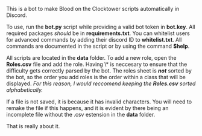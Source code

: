 This is a bot to make Blood on the Clocktower scripts automatically in Discord.

To use, run the **bot.py** script while providing a valid bot token in **bot.key**. All required packages *should* be in **requirements.txt**. You can whitelist users for advanced commands by adding their discord ID to **whitelist.txt**. All commands are documented in the script or by using the command **$help**.

All scripts are located in the **data** folder. To add a new role, open the **Roles.csv** file and add the role. Having \\\* is neccesary to ensure that the difficulty gets correctly parsed by the bot. The roles sheet is ***not*** sorted by the bot, so the order you add roles is the order within a class that will be displayed. *For this reason, I would reccomend keeping the ****Roles.csv**** sorted alphabetically.*

If a file is not saved, it is because it has invalid characters. You will need to remake the file if this happens, and it is evident by there being an incomplete file without the .csv estension in the **data** folder.

That is really about it. 

